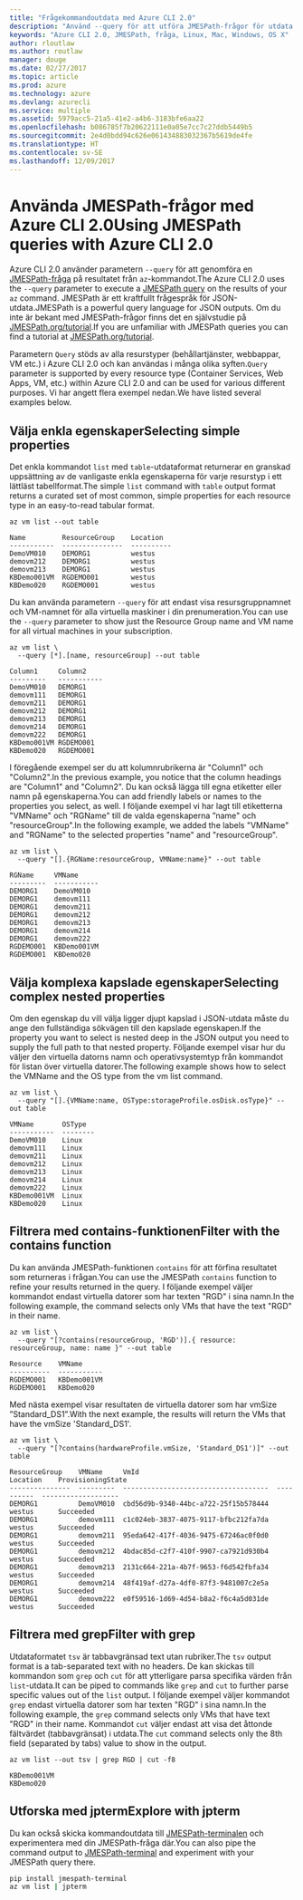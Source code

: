 ```yaml
---
title: "Frågekommandoutdata med Azure CLI 2.0"
description: "Använd --query för att utföra JMESPath-frågor för utdata för Azure CLI 2.0-kommandon."
keywords: "Azure CLI 2.0, JMESPath, fråga, Linux, Mac, Windows, OS X"
author: rloutlaw
ms.author: routlaw
manager: douge
ms.date: 02/27/2017
ms.topic: article
ms.prod: azure
ms.technology: azure
ms.devlang: azurecli
ms.service: multiple
ms.assetid: 5979acc5-21a5-41e2-a4b6-3183bfe6aa22
ms.openlocfilehash: b086785f7b20622111e0a05e7cc7c27ddb5449b5
ms.sourcegitcommit: 2e4d0bdd94c626e061434883032367b5619de4fe
ms.translationtype: HT
ms.contentlocale: sv-SE
ms.lasthandoff: 12/09/2017
---
```

# <a name="using-jmespath-queries-with-azure-cli-20"></a><span data-ttu-id="4ded3-104">Använda JMESPath-frågor med Azure CLI 2.0</span><span class="sxs-lookup"><span data-stu-id="4ded3-104">Using JMESPath queries with Azure CLI 2.0</span></span>

<span data-ttu-id="4ded3-105">Azure CLI 2.0 använder parametern `--query` för att genomföra en [JMESPath-fråga](http://jmespath.org) på resultatet från `az`-kommandot.</span><span class="sxs-lookup"><span data-stu-id="4ded3-105">The Azure CLI 2.0 uses the `--query` parameter to execute a [JMESPath query](http://jmespath.org) on the results of your `az` command.</span></span> <span data-ttu-id="4ded3-106">JMESPath är ett kraftfullt frågespråk för JSON-utdata.</span><span class="sxs-lookup"><span data-stu-id="4ded3-106">JMESPath is a powerful query language for JSON outputs.</span></span>  <span data-ttu-id="4ded3-107">Om du inte är bekant med JMESPath-frågor finns det en självstudie på [JMESPath.org/tutorial](http://JMESPath.org/tutorial.html).</span><span class="sxs-lookup"><span data-stu-id="4ded3-107">If you are unfamiliar with JMESPath queries you can find a tutorial at [JMESPath.org/tutorial](http://JMESPath.org/tutorial.html).</span></span>

<span data-ttu-id="4ded3-108">Parametern `Query` stöds av alla resurstyper (behållartjänster, webbappar, VM etc.) i Azure CLI 2.0 och kan användas i många olika syften.</span><span class="sxs-lookup"><span data-stu-id="4ded3-108">`Query` parameter is supported by every resource type (Container Services, Web Apps, VM, etc.) within Azure CLI 2.0 and can be used for various different purposes.</span></span>  <span data-ttu-id="4ded3-109">Vi har angett flera exempel nedan.</span><span class="sxs-lookup"><span data-stu-id="4ded3-109">We have listed several examples below.</span></span>

## <a name="selecting-simple-properties"></a><span data-ttu-id="4ded3-110">Välja enkla egenskaper</span><span class="sxs-lookup"><span data-stu-id="4ded3-110">Selecting simple properties</span></span>

<span data-ttu-id="4ded3-111">Det enkla kommandot `list` med `table`-utdataformat returnerar en granskad uppsättning av de vanligaste enkla egenskaperna för varje resurstyp i ett lättläst tabellformat.</span><span class="sxs-lookup"><span data-stu-id="4ded3-111">The simple `list` command with `table` output format returns a curated set of most common, simple properties for each resource type in an easy-to-read tabular format.</span></span>

```azurecli-interactive
az vm list --out table
```

```
Name         ResourceGroup    Location
-----------  ---------------  ----------
DemoVM010    DEMORG1          westus
demovm212    DEMORG1          westus
demovm213    DEMORG1          westus
KBDemo001VM  RGDEMO001        westus
KBDemo020    RGDEMO001        westus
```

<span data-ttu-id="4ded3-112">Du kan använda parametern `--query` för att endast visa resursgruppnamnet och VM-namnet för alla virtuella maskiner i din prenumeration.</span><span class="sxs-lookup"><span data-stu-id="4ded3-112">You can use the `--query` parameter to show just the Resource Group name and VM name for all virtual machines in your subscription.</span></span>

```azurecli-interactive
az vm list \
  --query [*].[name, resourceGroup] --out table
```

```
Column1     Column2
---------   -----------
DemoVM010   DEMORG1
demovm111   DEMORG1
demovm211   DEMORG1
demovm212   DEMORG1
demovm213   DEMORG1
demovm214   DEMORG1
demovm222   DEMORG1
KBDemo001VM RGDEMO001
KBDemo020   RGDEMO001
```

<span data-ttu-id="4ded3-113">I föregående exempel ser du att kolumnrubrikerna är "Column1" och "Column2".</span><span class="sxs-lookup"><span data-stu-id="4ded3-113">In the previous example, you notice that the column headings are "Column1" and "Column2".</span></span>  <span data-ttu-id="4ded3-114">Du kan också lägga till egna etiketter eller namn på egenskaperna.</span><span class="sxs-lookup"><span data-stu-id="4ded3-114">You can add friendly labels or names to the properties you select, as well.</span></span>  <span data-ttu-id="4ded3-115">I följande exempel vi har lagt till etiketterna "VMName" och "RGName" till de valda egenskaperna ”name" och "resourceGroup".</span><span class="sxs-lookup"><span data-stu-id="4ded3-115">In the following example, we added the labels "VMName" and "RGName" to the selected properties "name" and "resourceGroup".</span></span>


```azurecli-interactive
az vm list \
  --query "[].{RGName:resourceGroup, VMName:name}" --out table
```

```
RGName     VMName
---------  -----------
DEMORG1    DemoVM010
DEMORG1    demovm111
DEMORG1    demovm211
DEMORG1    demovm212
DEMORG1    demovm213
DEMORG1    demovm214
DEMORG1    demovm222
RGDEMO001  KBDemo001VM
RGDEMO001  KBDemo020
```

## <a name="selecting-complex-nested-properties"></a><span data-ttu-id="4ded3-116">Välja komplexa kapslade egenskaper</span><span class="sxs-lookup"><span data-stu-id="4ded3-116">Selecting complex nested properties</span></span>

<span data-ttu-id="4ded3-117">Om den egenskap du vill välja ligger djupt kapslad i JSON-utdata måste du ange den fullständiga sökvägen till den kapslade egenskapen.</span><span class="sxs-lookup"><span data-stu-id="4ded3-117">If the property you want to select is nested deep in the JSON output you need to supply the full path to that nested property.</span></span> <span data-ttu-id="4ded3-118">Följande exempel visar hur du väljer den virtuella datorns namn och operativsystemtyp från kommandot för listan över virtuella datorer.</span><span class="sxs-lookup"><span data-stu-id="4ded3-118">The following example shows how to select the VMName and the OS type from the vm list command.</span></span>

```azurecli-interactive
az vm list \
  --query "[].{VMName:name, OSType:storageProfile.osDisk.osType}" --out table
```

```
VMName       OSType
-----------  --------
DemoVM010    Linux
demovm111    Linux
demovm211    Linux
demovm212    Linux
demovm213    Linux
demovm214    Linux
demovm222    Linux
KBDemo001VM  Linux
KBDemo020    Linux
```

## <a name="filter-with-the-contains-function"></a><span data-ttu-id="4ded3-119">Filtrera med contains-funktionen</span><span class="sxs-lookup"><span data-stu-id="4ded3-119">Filter with the contains function</span></span>

<span data-ttu-id="4ded3-120">Du kan använda JMESPath-funktionen `contains` för att förfina resultatet som returneras i frågan.</span><span class="sxs-lookup"><span data-stu-id="4ded3-120">You can use the JMESPath `contains` function to refine your results returned in the query.</span></span>
<span data-ttu-id="4ded3-121">I följande exempel väljer kommandot endast virtuella datorer som har texten "RGD" i sina namn.</span><span class="sxs-lookup"><span data-stu-id="4ded3-121">In the following example, the command selects only VMs that have the text "RGD" in their name.</span></span>

```azurecli-interactive
az vm list \
  --query "[?contains(resourceGroup, 'RGD')].{ resource: resourceGroup, name: name }" --out table
```

```
Resource    VMName
----------  -----------
RGDEMO001   KBDemo001VM
RGDEMO001   KBDemo020
```

<span data-ttu-id="4ded3-122">Med nästa exempel visar resultaten de virtuella datorer som har vmSize ”Standard_DS1”.</span><span class="sxs-lookup"><span data-stu-id="4ded3-122">With the next example, the results will return the VMs that have the vmSize 'Standard_DS1'.</span></span>

```azurecli-interactive
az vm list \
  --query "[?contains(hardwareProfile.vmSize, 'Standard_DS1')]" --out table
```

```
ResourceGroup    VMName     VmId                                  Location    ProvisioningState
---------------  ---------  ------------------------------------  ----------  -------------------
DEMORG1          DemoVM010  cbd56d9b-9340-44bc-a722-25f15b578444  westus      Succeeded
DEMORG1          demovm111  c1c024eb-3837-4075-9117-bfbc212fa7da  westus      Succeeded
DEMORG1          demovm211  95eda642-417f-4036-9475-67246ac0f0d0  westus      Succeeded
DEMORG1          demovm212  4bdac85d-c2f7-410f-9907-ca7921d930b4  westus      Succeeded
DEMORG1          demovm213  2131c664-221a-4b7f-9653-f6d542fbfa34  westus      Succeeded
DEMORG1          demovm214  48f419af-d27a-4df0-87f3-9481007c2e5a  westus      Succeeded
DEMORG1          demovm222  e0f59516-1d69-4d54-b8a2-f6c4a5d031de  westus      Succeeded
```

## <a name="filter-with-grep"></a><span data-ttu-id="4ded3-123">Filtrera med grep</span><span class="sxs-lookup"><span data-stu-id="4ded3-123">Filter with grep</span></span>

<span data-ttu-id="4ded3-124">Utdataformatet `tsv` är tabbavgränsad text utan rubriker.</span><span class="sxs-lookup"><span data-stu-id="4ded3-124">The `tsv` output format is a tab-separated text with no headers.</span></span> <span data-ttu-id="4ded3-125">De kan skickas till kommandon som `grep` och `cut` för att ytterligare parsa specifika värden från `list`-utdata.</span><span class="sxs-lookup"><span data-stu-id="4ded3-125">It can be piped to commands like `grep` and `cut` to further parse specific values out of the `list` output.</span></span> <span data-ttu-id="4ded3-126">I följande exempel väljer kommandot `grep` endast virtuella datorer som har texten "RGD" i sina namn.</span><span class="sxs-lookup"><span data-stu-id="4ded3-126">In the following example, the `grep` command selects only VMs that have text "RGD" in their name.</span></span>  <span data-ttu-id="4ded3-127">Kommandot `cut` väljer endast att visa det åttonde fältvärdet (tabbavgränsat) i utdata.</span><span class="sxs-lookup"><span data-stu-id="4ded3-127">The `cut` command selects only the 8th field (separated by tabs) value to show in the output.</span></span>

```azurecli-interactive
az vm list --out tsv | grep RGD | cut -f8
```

```
KBDemo001VM
KBDemo020
```

## <a name="explore-with-jpterm"></a><span data-ttu-id="4ded3-128">Utforska med jpterm</span><span class="sxs-lookup"><span data-stu-id="4ded3-128">Explore with jpterm</span></span>

<span data-ttu-id="4ded3-129">Du kan också skicka kommandoutdata till [JMESPath-terminalen](https://github.com/jmespath/jmespath.terminal) och experimentera med din JMESPath-fråga där.</span><span class="sxs-lookup"><span data-stu-id="4ded3-129">You can also pipe the command output to [JMESPath-terminal](https://github.com/jmespath/jmespath.terminal) and experiment with your JMESPath query there.</span></span>

```bash
pip install jmespath-terminal
az vm list | jpterm
```


